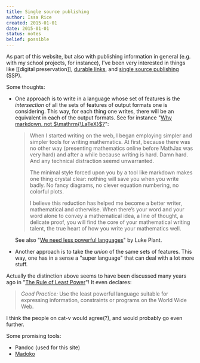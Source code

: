 ```yaml
---
title: Single source publishing
author: Issa Rice
created: 2015-01-01
date: 2015-01-01
status: notes
belief: possible
---
```


As part of this website, but also with publishing information in general (e.g. with my school projects, for instance), I've been very interested in things like [[digital preservation]], [durable links](durable-link), and [single source publishing](!w) (SSP).

Some thoughts:

- One approach is to write in a language whose set of features is the *intersection* of all the sets of features of output formats one is considering.
This way, for each thing one writes, there will be an equivalent in each of the output formats.
See for instance "[Why markdown, not $\mathrm{\LaTeX}$?](https://www.peterkrautzberger.org/0070/)":

    > When I started writing on the web, I began employing simpler and
    > simpler tools for writing mathematics. At first, because there was
    > no other way (presenting mathematics online before MathJax was
    > very hard) and after a while because writing is hard. Damn hard.
    > And any technical distraction seemd unwarranted.
    > 
    > The minimal style forced upon you by a tool like markdown makes
    > one thing crystal clear: nothing will save you when you write
    > badly. No fancy diagrams, no clever equation numbering, no
    > colorful plots.
    > 
    > I believe this reduction has helped me become a better writer,
    > mathematical and otherwise. When there’s your word and your word
    > alone to convey a mathematical idea, a line of thought, a delicate
    > proof, you will find the core of your mathematical writing talent,
    > the true heart of how you write your mathematics well.

    See also "[We need less powerful languages](http://lukeplant.me.uk/blog/posts/less-powerful-languages/)" by Luke Plant.

- Another approach is to take the *union* of the same sets of features.
This way, one has in a sense a "super language" that can deal with a lot more stuff.

Actually the distinction above seems to have been discussed many years ago in "[The Rule of Least Power](http://www.w3.org/2001/tag/doc/leastPower-2006-02-23.html)"!
It even declares:

> *Good Practice:* Use the least powerful language suitable for expressing
information, constraints or programs on the World Wide Web.

I think the people on cat-v would agree(?), and would probably go even further.

Some promising tools:

- Pandoc (used for this site)
- [Madoko](https://www.madoko.net/)
